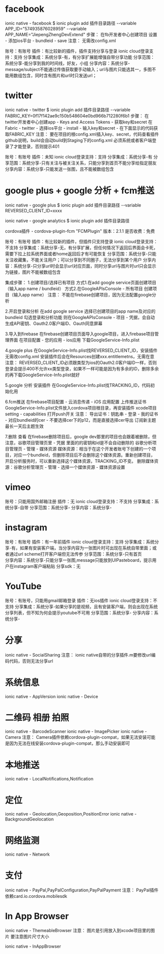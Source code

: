 
# facebook
ionic native - facebook
$ ionic plugin add 插件目录路径 --variable APP_ID="574935876028959" --variable APP_NAME="JiepengZhengDevExtend"
步骤：
在fb开发者中心创建项目
设置 - 添加ios平台 - bundleid - save
注意：
无需改config.xml

账号：有账号
插件：有比较新的插件，插件支持分享与登录
ionic cloud登录支持：支持
分享集成：系统分享-有，有分享扩展能增强自带分享功能
分享范围：系统分享-能分享到我的时间线，好友，小组
分享内容：系统分享-message/subject不能通过传值获取要手动输入；url与图片只能选其一，多图不能用数组包含，同时含有图片和url时只发送url；


# twitter
ionic native - twitter
$ ionic plugin add 插件目录路径 --variable FABRIC_KEY=0f17f142ae9c150b548604e0bd966b712280f6b1
步骤：
在twitter开发者中心创建app - Keys and Access Tokens - 获取key和secret
在Fabric - twitter - 选择ios平台 - install - 输入key和secret - 在下面显示的代码获取FABRIC_KEY
注意：
要在项目的根config.xml插入key、secret，代码查看插件github说明，build会自动build到Staging下的config.xml
必须系统或者客户端登录了才能登录，否则提示401

账号：有账号
插件：未知
ionic cloud登录支持：支持
分享集成：系统分享-有
分享范围：系统分享-只有关注与被关注关系，只能分享到首页不能分享给指定朋友
分享内容：系统分享-只能发送一张图，且不能被数组包含

# google plus + google 分析 + fcm推送

ionic native - google plus
$ ionic plugin add 插件目录路径 --variable REVERSED_CLIENT_ID=xxxx

ionic native - google analytics
$ ionic plugin add 插件目录路径

cordova插件 - cordova-plugin-fcm "FCMPlugin"
版本：2.1.1
是否收费：免费

账号：有账号
插件：有比较新的插件，但插件只支持登录
ionic cloud登录支持：不支持
分享集成：系统分享-无，有分享扩展，但任何情况下返回后界面会卡死，需要下拉上拉系统界面或者home返回后才有可能恢复
分享范围：系统分享-只能关注收藏集，不能关注用户；可以分享到不同圈子，无法分享到某个用户
分享内容：系统分享-只分享url时会显示url对应页面，同时分享url与图片时url只会显示为链接，图片不能被数组包含

集成步骤：
1.创建项目/选择已有项目
方式1.在add google service页面创建项目（输入app name / bundleid）
方式2.在GoogleAPIsConsole - 所有项目 创建项目（输入app name）
注意：
不能在firebase创建项目，因为无法配置google分析

2.开启登录和分析
在add google service 选择已创建项目的app name及对应的bundleid
勾选登录和分析功能
则在GoogleAPIsConsole - 项目 - 凭据，会自动生成API密钥、Oauth2.0客户端ID、Oauth同意屏幕

3.导入到firebase
在firebase创建项目页面导入google项目，进入firebase项目管理界面
在项目配置 - 您的应用 - ios应用 下载GoogleService-Info.plist

4.google plus
在GoogleService-Info.plist找REVERSED_CLIENT_ID，安装插件
无需改config.xml
安装插件后会在Resources创建xxx.entitlemetns，无需在意
注意：
REVERSED_CLIENT_ID必须跟类型为ios的Oauth2.0客户端ID一样，否则登录会提示400不允许xx类型登录，如果不一样可能是因为有多余的ID，删除多余的再下载GoogleService-Info.plist就好

5.google 分析
安装插件
在GoogleService-Info.plist找TRACKING_ID，代码初始化用

6.fcm推送
在firebase项目配置 - 云消息传递 - iOS 应用配置 上传推送证书
GoogleService-Info.plist文件放入cordova项目根目录，再安装插件
xcode项目setting - capabilities 打开push开关
注意：
导出证书：钥匙串 - 登录 - 我的证书 - 对应bundleid的cer - 不要选择cer下的p12，而是直接选择cer导出
订阅新主题 最长一天后主题生效


7.删除 查看
在firebase删除项目后，google dev那里的项目也会跟着被删除，但注意，谷歌项目管理页里 - 凭据 里面的的密钥和id是不会自动删除的
谷歌分析项目管理页 - 管理 - 媒体资源
媒体资源：相当于在这个开发者账号下创建的一个项目，对应一个bundleid，但删除项目后不会删除这个媒体资源。重新创建项目，开启分析服务时，可以重新选择这个媒体资源，TRACKING_ID不变。
删除媒体资源：谷歌分析管理页 - 管理 - 选择一个媒体资源 - 媒体资源设置

# vimeo
账号：只能用国外邮箱注册
插件：无
ionic cloud登录支持：不支持
分享集成：系统分享-自带
分享范围：系统分享-
分享内容：系统分享-

# instagram
账号：有账号
插件：有一年前插件
ionic cloud登录支持：支持
分享集成：系统分享-有，如果有安装客户端，当分享内容为一张图片时可出现在系统自带里面；或者通过url scheme打开客户端但无法传参
分享范围：系统分享-只有首页  
分享内容：系统分享-只能分享一张图,message只能放到UIPasteboard，提示用户在instagram客户端粘贴
分享sdk：无

# YouTube
账号：有账号，只能用gmail邮箱登录
插件：无ios插件
ionic cloud登录支持：不支持
分享集成：系统分享-如果分享的是视频，且有安装客户端，则会出现在系统分享列表，但不知为何会提示youtube不可用
分享范围：系统分享-
分享内容：系统分享-

# 分享
ionic native - SocialSharing
注意：
ionic native自带的分享插件.m要修改url编码代码，否则无法分享url

# 系统信息
ionic native - AppVersion
ionic native - Device

# 二维码 相册 拍照
ionic native - BarcodeScanner
ionic native - ImagePicker
ionic native - Camera
注意：
Camera插件依赖cordova-plugin-compat，如果无法安装可能是因为无法在线安装cordova-plugin-compat，那么手动安装即可

# 本地推送
ionic native - LocalNotifications,Notification

# 定位
ionic native - Geolocation,Geoposition,PositionError
ionic native - BackgroundGeolocation

# 网络监测
ionic native - Network

# 支付
ionic native - PayPal,PayPalConfiguration,PayPalPayment
注意：
PayPal插件依赖card.io.cordova.mobilesdk

# In App Browser
ionic native - ThemeableBrowser
注意：
图片是引用放入到xcode项目里的图片 要注意图片尺寸大小

ionic native - InAppBrowser
